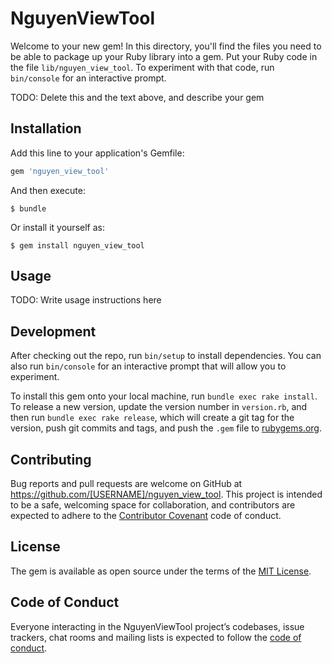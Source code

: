 # NguyenViewTool

Welcome to your new gem! In this directory, you'll find the files you need to be able to package up your Ruby library into a gem. Put your Ruby code in the file `lib/nguyen_view_tool`. To experiment with that code, run `bin/console` for an interactive prompt.

TODO: Delete this and the text above, and describe your gem

## Installation

Add this line to your application's Gemfile:

```ruby
gem 'nguyen_view_tool'
```

And then execute:

    $ bundle

Or install it yourself as:

    $ gem install nguyen_view_tool

## Usage

TODO: Write usage instructions here

## Development

After checking out the repo, run `bin/setup` to install dependencies. You can also run `bin/console` for an interactive prompt that will allow you to experiment.

To install this gem onto your local machine, run `bundle exec rake install`. To release a new version, update the version number in `version.rb`, and then run `bundle exec rake release`, which will create a git tag for the version, push git commits and tags, and push the `.gem` file to [rubygems.org](https://rubygems.org).

## Contributing

Bug reports and pull requests are welcome on GitHub at https://github.com/[USERNAME]/nguyen_view_tool. This project is intended to be a safe, welcoming space for collaboration, and contributors are expected to adhere to the [Contributor Covenant](http://contributor-covenant.org) code of conduct.

## License

The gem is available as open source under the terms of the [MIT License](http://opensource.org/licenses/MIT).

## Code of Conduct

Everyone interacting in the NguyenViewTool project’s codebases, issue trackers, chat rooms and mailing lists is expected to follow the [code of conduct](https://github.com/[USERNAME]/nguyen_view_tool/blob/master/CODE_OF_CONDUCT.md).
